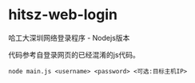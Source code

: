 # hitsz-web-login

哈工大深圳网络登录程序 - Nodejs版本

代码参考自登录网页的已经混淆的js代码。

`node main.js <username> <password> <可选:目标主机IP>`
